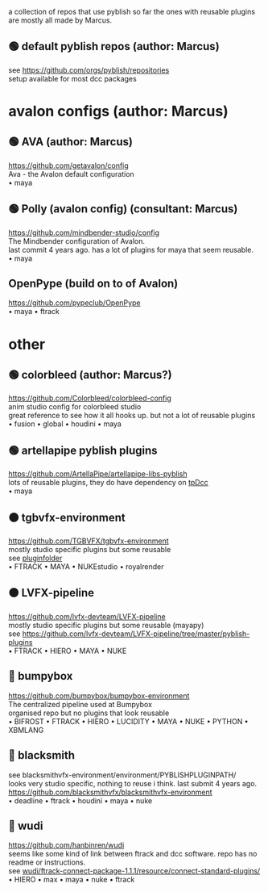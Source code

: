 a collection of repos that use pyblish
so far the ones with reusable plugins are mostly all made by Marcus.


## 🟢 default pyblish repos (author: Marcus)


see https://github.com/orgs/pyblish/repositories  <br/>
setup available for most dcc packages


# avalon configs (author: Marcus)


## 🟢 AVA (author: Marcus)
https://github.com/getavalon/config <br/>
Ava - the Avalon default configuration <br/>
• maya


## 🟢 Polly (avalon config) (consultant: Marcus)
https://github.com/mindbender-studio/config <br/>
The Mindbender configuration of Avalon. <br/>
last commit 4 years ago. has a lot of plugins for maya that seem reusable.  <br/>
• maya


## OpenPype (build on to of Avalon)
https://github.com/pypeclub/OpenPype  <br/>
• maya • ftrack


# other


## 🟢 colorbleed (author: Marcus?)
https://github.com/Colorbleed/colorbleed-config <br/>
anim studio config for colorbleed studio <br/>
great reference to see how it all hooks up. but not a lot of reusable plugins <br/>
• fusion • global • houdini • maya


## 🟢 artellapipe pyblish plugins
https://github.com/ArtellaPipe/artellapipe-libs-pyblish <br/>
lots of reusable plugins, they do have dependency on [tpDcc](https://github.com/tpDcc/tpDcc-core) <br/>
• maya


## 🟠 tgbvfx-environment
https://github.com/TGBVFX/tgbvfx-environment <br/>
mostly studio specific plugins but some reusable <br/>
see [pluginfolder](https://github.com/TGBVFX/tgbvfx-environment/tree/master/environment/PYBLISHPLUGINPATH) <br/>
• FTRACK • MAYA • NUKEstudio • royalrender


## 🟠 LVFX-pipeline
https://github.com/lvfx-devteam/LVFX-pipeline <br/>
mostly studio specific plugins but some reusable (mayapy) <br/>
see https://github.com/lvfx-devteam/LVFX-pipeline/tree/master/pyblish-plugins <br/>
• FTRACK • HIERO • MAYA • NUKE


## 🔴 bumpybox
https://github.com/bumpybox/bumpybox-environment <br/>
The centralized pipeline used at Bumpybox <br/>
organised repo but no plugins that look reusable <br/>
• BIFROST • FTRACK • HIERO • LUCIDITY • MAYA • NUKE • PYTHON • XBMLANG


## 🔴 blacksmith 
see blacksmithvfx-environment/environment/PYBLISHPLUGINPATH/ <br/>
looks very studio specific, nothing to reuse i think. last submit 4 years ago.<br/>
https://github.com/blacksmithvfx/blacksmithvfx-environment <br/>
• deadline • ftrack • houdini • maya • nuke


## 🔴 wudi
https://github.com/hanbinren/wudi <br/>
seems like some kind of link between ftrack and dcc software. repo has no readme or instructions. <br/>
see [wudi/ftrack-connect-package-1.1.1/resource/connect-standard-plugins/](https://github.com/hanbinren/wudi/tree/359f3774e3de0003c8844e9f13d7fcba7e08a979/ftrack-connect-package-1.1.1/resource/connect-standard-plugins) <br/>
• HIERO • max • maya • nuke • ftrack
